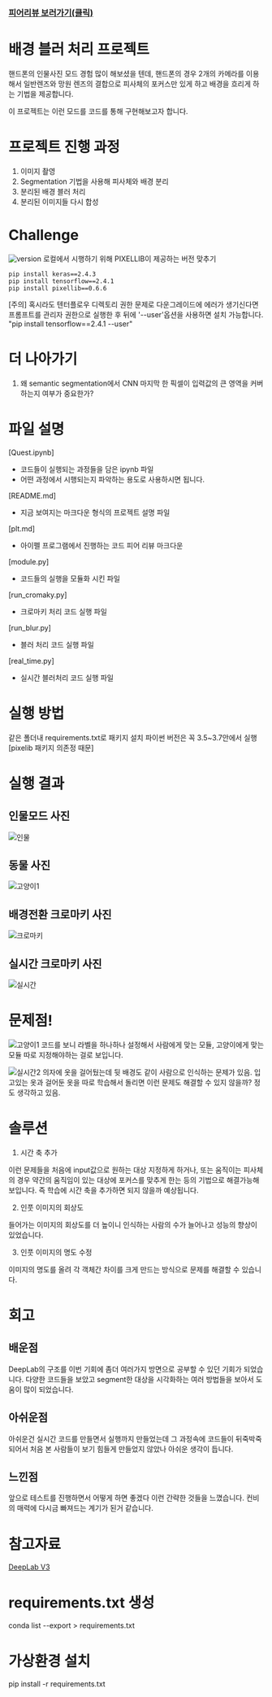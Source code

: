 ### [피어리뷰 보러가기(클릭)](PRT.md)

# 배경 블러 처리 프로젝트
핸드폰의 인물사진 모드 경험 많이 해보셨을 텐데, 핸드폰의 경우 2개의 카메라를 이용해서 일반렌즈와 망원 렌즈의 결합으로 피사체의 포커스만 있게 하고 배경을 흐리게 하는 기법을 제공합니다.

이 프로젝트는 이런 모드를 코드를 통해 구현해보고자 합니다.

# 프로젝트 진행 과정

1. 이미지 촬영
2. Segmentation 기법을 사용해 피사체와 배경 분리
3. 분리된 배경 블러 처리
4. 분리된 이미지들 다시 합성

# Challenge
![version](images/doc.png)
로컬에서 시행하기 위해 PIXELLIB이 제공하는 버전 맞추기

```
pip install keras==2.4.3
pip install tensorflow==2.4.1
pip install pixellib==0.6.6
```

[주의]
혹시라도 텐터플로우 디렉토리 권한 문제로 다운그레이드에 에러가 생기신다면 프롬프트를 관리자 권한으로 실행한 후 뒤에 '--user'옵션을 사용하면 설치 가능합니다.
"pip install tensorflow==2.4.1 --user"


# 더 나아가기

1. 왜 semantic segmentation에서 CNN 마지막 한 픽셀이 입력값의 큰 영역을 커버하는지 여부가 중요한가?

# 파일 설명

[Quest.ipynb]
- 코드들이 실행되는 과정들을 담은 ipynb 파일
- 어떤 과정에서 시행되는지 파악하는 용도로 사용하시면 됩니다.

[README.md]
- 지금 보여지는 마크다운 형식의 프로젝트 설명 파일

[plt.md]
- 아이펠 프로그램에서 진행하는 코드 피어 리뷰 마크다운

[module.py]
- 코드들의 실행을 모듈화 시킨 파일

[run_cromaky.py]
- 크로마키 처리 코드 실행 파일

[run_blur.py]
- 블러 처리 코드 실행 파일

[real_time.py]
- 실시간 블러처리 코드 실행 파일

# 실행 방법
같은 폴더내 requirements.txt로 패키지 설치
파이썬 버전은 꼭 3.5~3.7안에서 실행 [pixelib 패키지 의존정 때문]

# 실행 결과
## 인물모드 사진
![인물](images/인물.png)

## 동물 사진
![고양이1](images/고양이2.png)

## 배경전환 크로마키 사진
![크로마키](images/크로마키.png)

## 실시간 크로마키 사진
![실시간](images/realtime2.png)

# 문제점!
![고양이1](images/고양이1.png)
코드를 보니 라벨을 하나하나 설정해서 사람에게 맞는 모듈, 고양이에게 맞는 모듈 따로 지정해야하는 걸로 보입니다.

![실시간2](images/realtime1.png)
의자에 옷을 걸어뒀는데 뒷 배경도 같이 사람으로 인식하는 문제가 있음. 입고있는 옷과 걸어둔 옷을 따로 학습해서 돌리면 이런 문제도 해결할 수 있지 않을까? 정도 생각하고 있음.

# 솔루션
1. 시간 축 추가

이런 문제들을 처음에 input값으로 원하는 대상 지정하게 하거나, 또는 움직이는 피사체의 경우 약간의 움직임이 있는 대상에 포커스를 맞추게 한는 등의 기법으로 해결가능해 보입니다.
즉 학습에 시간 축을 추가하면 되지 않을까 예상됩니다.

2. 인풋 이미지의 회상도

들어가는 이미지의 회상도를 더 높이니 인식하는 사람의 수가 늘어나고 성능의 향상이 있었습니다.

3. 인풋 이미지의 명도 수정

이미지의 명도를 올려 각 객체간 차이를 크게 만드는 방식으로 문제를 해결할 수 있습니다.


# 회고

## 배운점
DeepLab의 구조를 이번 기회에 좀더 여러가지 방면으로 공부할 수 있던 기회가 되었습니다.
다양한 코드들을 보았고 segment한 대상을 시각화하는 여러 방법들을 보아서 도움이 많이 되었습니다.

## 아쉬운점
아쉬운건 실시간 코드를 만들면서 실행까지 만들었는데 그 과정속에 코드들이 뒤죽박죽 되어서 처음 본 사람들이 보기 힘들게 만들었지 않았나 아쉬운 생각이 듭니다.

## 느낀점
앞으로 테스트를 진행하면서 어떻게 하면 좋겠다 이런 간략한 것들을 느꼈습니다. 컨비의 매력에 다시금 빠져드는 계기가 된거 같습니다.

# 참고자료

[DeepLab V3](https://bloglunit.wordpress.com/2018/07/02/deeplab-v3-encoder-decoder-with-atrous-separable-convolution-for-semantic-image-segmentation/)


# requirements.txt 생성
conda list --export > requirements.txt

# 가상환경 설치
pip install -r requirements.txt